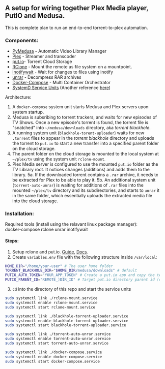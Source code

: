 ## A setup for wiring together Plex Media player, PutIO and Medusa.

This is complete plan to run an end-to-end torrent-to-plex automation.

### Components:
- [PyMedusa](https://github.com/pymedusa/Medusa) - Automatic Video Library Manager
- [Plex](https://www.plex.tv/) - Streamer and transcoder
- [put.io](https://put.io/)- Torrent Cloud Storage
- [RClone](https://rclone.org/) - Mount the remote as file system on a mountpoint.
- [inotifywait](https://linux.die.net/man/1/inotifywait) - Wait for changes to files using inotify
- [unrar](https://wiki.archlinux.org/index.php/rar#UNRAR) - Decompress RAR archives
- [Docker-Compose](https://docs.docker.com/compose/reference/overview/) - Multi Container Orchestrator
- [SystemD Service Units](https://www.freedesktop.org/software/systemd/man/systemd.service.html) (Another reference [here](https://www.digitalocean.com/community/tutorials/understanding-systemd-units-and-unit-files))

Architecture:
1. A `docker-compose` system unit starts Medusa and Plex servers upon system startup.
2. Medusa is subsribing to torrent trackers, and waits for new episodes of TV Shows. Once a new episode's torrent is found, the torrent file is "snatched" into `~/medusa/downloads` directory, aka _torrent blackhole_.
3. A running system unit (`blackhole-torent-uploader`) waits for new `.torrent` files to appear in the _torrent blackhole_ directory and uploads the torrent to `put.io` to start a new transfer into a specified parent folder on the cloud storage.
4. The parent folder on the cloud storage is mounted to the local system at `~/plex/tv` using the system unit `rclone-mount`.
5. Plex Media server is configured to use the mounted `put.io` folder as the TV Library root. It notices changes (additions) and adds them to the library.
5a. If the downloaded torrent contains a `.rar` archive, it needs to be extracted for Plex to be able to play it.
5b. An additional system unit (`torrent-auto-unrar`) is waiting for additions of `.rar` files into the mounted `~/plex/tv` directory and its subdirectories, and starts to `unrar` it in the same folder, which essentially uploads the extracted media file into the cloud storage.


### Installation:
Required tools (install using the relavant linux package manager):  
docker-compose
rclone
unrar
inotifywait

#### Steps:
1. Setup rclone and put.io. [Guide](https://help.put.io/en/articles/3480094-plex-rclone), [Docs](https://rclone.org/putio/).
2. Create `variables.env` file with the following structure inside `/var/local`:
```sh
HOME_DIR="/home/your-user" # The user home folder
TORRENT_BLACKHOLE_DIR="$HOME_DIR/medusa/downloads" # default
PUTIO_AUTH_TOKEN="YOUR_APP_TOKEN" # Create a put.io app and copy the token here
PUTIO_PARENT_ID="REMOTE_)DIR_ID" # Target put.io directory parent id (can be copied from the url)
```
3. `cd` into the directory of this repo and start the service units

```bash
sudo systemctl link ./rclone-mount.service
sudo systemctl enable rclone-mount.service
sudo systemctl start rclone-mount.service

sudo systemctl link ./blackhole-torrent-uploader.service
sudo systemctl enable blackhole-torrent-uploader.service
sudo systemctl start blackhole-torrent-uploader.service

sudo systemctl link ./torrent-auto-unrar.service
sudo systemctl enable torrent-auto-unrar.service
sudo systemctl start torrent-auto-unrar.service

sudo systemctl link ./docker-compose.service
sudo systemctl enable docker-compose.service
sudo systemctl start docker-compose.service
```